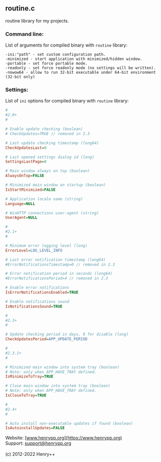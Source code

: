 ## routine.c
routine library for my projects.

### Command line:
List of arguments for compiled binary with `routine` library:

~~~
-ini:"path" - set custom configuration path.
-minimized - start application with minimized/hidden window.
-portable - set force portable mode.
-readonly - set force readonly mode (no settings will be written).
-nowow64 - allow to run 32-bit executable under 64-bit environment (32-bit only)
~~~

### Settings:
List of `ini` options for compiled binary with `routine` library:

~~~ini
#
#2.0+
#

# Enable update checking (boolean)
# CheckUpdates=TRUE // removed in 2.3

# Last update checking timestamp (long64)
CheckUpdatesLast=0

# Last opened settings dialog id (long)
SettingsLastPage=0

# Main window always on top (boolean)
AlwaysOnTop=FALSE

# Minimized main window on startup (boolean)
IsStartMinimized=FALSE

# Application locale name (string)
Language=NULL

# WinHTTP connections user-agent (string)
UserAgent=NULL

#
#2.1+
#

# Minimum error logging level (long)
ErrorLevel=LOG_LEVEL_INFO

# Last error notification timestamp (long64)
#ErrorNotificationsTimestamp=0 // removed in 2.3

# Error notification period in seconds (long64)
#ErrorNotificationsPeriod=4 // removed in 2.3

# Enable error notifications
IsErrorNotificationsEnabled=TRUE

# Enable notifications sound
IsNotificationsSound=TRUE

#
#2.3+
#

# Update checking period in days, 0 for disable (long)
CheckUpdatesPeriod=APP_UPDATE_PERIOD

#
#2.3.1+
#

# Minimized main window into system tray (boolean)
# Note: only when APP_HAVE_TRAY defined.
IsMinimizeToTray=TRUE

# Close main window into system tray (boolean)
# Note: only when APP_HAVE_TRAY defined.
IsCloseToTray=TRUE

#
#2.4+
#

# Auto install non-executable updates if found (boolean)
IsAutoinstallUpdates=FALSE
~~~

Website: [www.henrypp.org](https://www.henrypp.org)<br />
Support: support@henrypp.org<br />
<br />
(c) 2012-2022 Henry++
